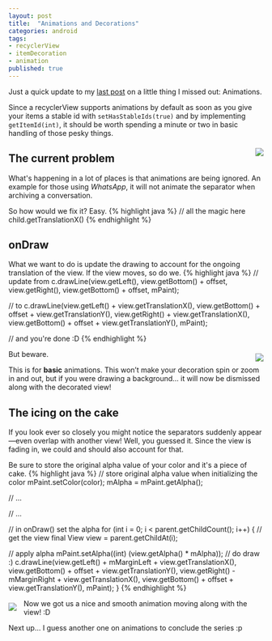 ```yaml
---
layout: post
title:  "Animations and Decorations"
categories: android
tags:
- recyclerView
- itemDecoration
- animation
published: true
---
```

Just a quick update to my [last post](http://bleeding182.blogspot.com/2015/11/separator.html) on a little thing I missed out: Animations.

Since a recyclerView supports animations by default as soon as you give your items a stable id with `setHasStableIds(true)` and by implementing `getItemId(int)`, it should be worth spending a minute or two in basic handling of those pesky things.

<div style="float: right; margin: 0.5em 0em;"><img src="http://1.bp.blogspot.com/-qW1utPsPKfw/VkzNw7XRheI/AAAAAAAAALM/atTsmKcezvI/s1600/ezgif.com-crop%2B%25281%2529.gif"/></div>

## The current problem

What's happening in a lot of places is that animations are being ignored. An example for those using _WhatsApp_, it will not animate the separator when archiving a conversation.

<div style="clear: both;"/>

So how would we fix it? Easy.
{% highlight java %}
// all the magic here
child.getTranslationX()
{% endhighlight %}
## onDraw

What we want to do is update the drawing to account for the ongoing translation of the view. If the view moves, so do we.
{% highlight java %}
// update from
c.drawLine(view.getLeft(),
        view.getBottom() + offset,
        view.getRight(),
        view.getBottom() + offset,
        mPaint);

// to
c.drawLine(view.getLeft() + view.getTranslationX(),
        view.getBottom() + offset + view.getTranslationY(),
        view.getRight() + view.getTranslationX(),
        view.getBottom() + offset + view.getTranslationY(),
        mPaint);

// and you're done :D
{% endhighlight %}
<div style="float: right; margin: 0.5em 0em;"><img src="http://2.bp.blogspot.com/-gyB0yz0m1SY/VkzNxlAifkI/AAAAAAAAALQ/uqqqcmavJwo/s1600/ezgif.com-crop%2B%25282%2529.gif"/></div>

But beware.

This is for **basic** animations. This won’t make your decoration spin or zoom in and out, but if you were drawing a background… it will now be dismissed along with the decorated view!

<div style="clear: both;"/>

## The icing on the cake

If you look ever so closely you might notice the separators suddenly appear—even overlap with another view! Well, you guessed it. Since the view is fading in, we could and should also account for that.

Be sure to store the original alpha value of your color and it's a piece of cake.
{% highlight java %}
// store original alpha value when initializing the color
mPaint.setColor(color);
mAlpha = mPaint.getAlpha();

// ...

// ...

// in onDraw() set the alpha
for (int i = 0; i < parent.getChildCount(); i++) {
  // get the view
  final View view = parent.getChildAt(i);

  // apply alpha
  mPaint.setAlpha((int) (view.getAlpha() * mAlpha));
  // do draw :)
  c.drawLine(view.getLeft() + mMarginLeft + view.getTranslationX(),
      view.getBottom() + offset + view.getTranslationY(),
      view.getRight() - mMarginRight + view.getTranslationX(),
      view.getBottom() + offset + view.getTranslationY(),
      mPaint);
}
{% endhighlight %}
<div style="float: left; margin: 0.5em 1em 0.5em 0em;"><img src="http://1.bp.blogspot.com/-sw-CBAiQv4g/VkzNyapZRvI/AAAAAAAAALY/bUc5tMynojs/s1600/ezgif.com-crop%2B%25283%2529.gif"/></div>

Now we got us a nice and smooth animation moving along with the view! :D

Next up… I guess another one on animations to conclude the series :p